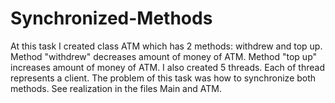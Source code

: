 # Synchronized-Methods
At this task I created class ATM which has 2 methods: withdrew and top up.
Method "withdrew" decreases amount of money of ATM.
Method "top up" increases amount of money of ATM.
I also created 5 threads. Each of thread represents a client. 
The problem of this task was how to synchronize both methods.
See realization in the files Main and ATM.
